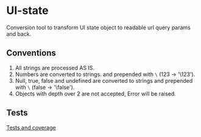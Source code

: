# UI-state

Conversion tool to transform UI state object to readable url query params and back.


## Conventions

1. All strings are processed AS IS.
2. Numbers are converted to strings.
and prepended with `\` (123 -> '\123').
3. Null, true, false and undefined are converted to strings
and prepended with `\` (false -> '\false').
4. Objects with depth over 2 are not accepted, Error will be raised.

## Tests

[Tests and coverage](https://packetloop.github.io/ui-state/doc)

